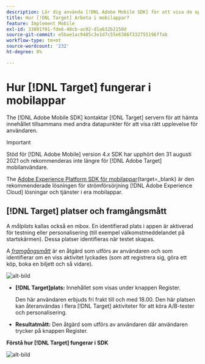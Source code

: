 ```yaml
---
description: Lär dig använda [!DNL Adobe Mobile SDK] för att visa de optimala upplevelserna för era mobilappsbesökare.
title: Hur [!DNL Target] Arbeta i mobilappar?
feature: Implement Mobile
exl-id: 33001f01-fde6-48cb-ac02-d1a632b2150d
source-git-commit: e5bae1ac9485c3e1d7c55e6386f332755196ffab
workflow-type: tm+mt
source-wordcount: '232'
ht-degree: 0%

---
```


# Hur [!DNL Target] fungerar i mobilappar

The [!DNL Adobe Mobile SDK] kontaktar [!DNL Target] servern för att hämta innehållet tillsammans med andra datapunkter för att visa rätt upplevelse för användaren.

>[!IMPORTANT]
>
>Stöd för [!DNL Adobe Mobile] version 4.*x* SDK har upphört den 31 augusti 2021 och rekommenderas inte längre för [!DNL Adobe Target] mobilanvändare.
>
>The [Adobe Experience Platform SDK för mobilappar](https://developer.adobe.com/client-sdks/documentation/){target=_blank} är den rekommenderade lösningen för strömförsörjning [!DNL Adobe Experience Cloud] lösningar och tjänster i era mobilappar.

## [!DNL Target] platser och framgångsmått

A *målplats* kallas också en mbox. En identifierad plats i appen är aktiverad för testning eller personalisering (till exempel välkomstmeddelandet på startskärmen). Dessa platser identifieras när testet skapas.

A *[framgångsmått](https://experienceleague.adobe.com/docs/target/using/activities/success-metrics/success-metrics.html)* är en åtgärd som utförs av användaren och som identifierar om en viss aktivitet lyckades (som att registrera sig, göra ett köp, boka en biljett och så vidare).

![alt-bild](assets/mobile-target-location.png)

* **[!DNL Target]plats:** Innehållet som visas under knappen Register.

  Den här användaren erbjuds fri frakt till och med 18.00. Den här platsen kan återanvändas i flera [!DNL Target] aktiviteter för att köra A/B-tester och personalisering.

* **Resultatmått:** Den åtgärd som utförs av användaren där användaren trycker på knappen Register.

**Förstå hur [!DNL Target] fungerar i SDK**

![alt-bild](assets/how-target-mobile-works.png)
